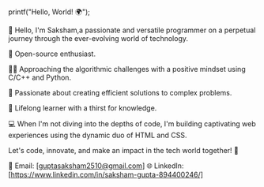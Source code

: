 printf("Hello, World! 🌍");

👋 Hello, I'm Saksham,a passionate and versatile programmer on a perpetual journey through the ever-evolving world of technology.

🚀 Open-source enthusiast.

👨‍💻 Approaching the algorithmic challenges with a positive mindset using C/C++ and Python.

🌟 Passionate about creating efficient solutions to complex problems.

🧠 Lifelong learner with a thirst for knowledge.

💻 When I'm not diving into the depths of code, I'm building captivating web experiences using the dynamic duo of HTML and CSS.

Let's code, innovate, and make an impact in the tech world together! 🚀

📧 Email: [guptasaksham2510@gmail.com]
🌐 LinkedIn: [https://www.linkedin.com/in/saksham-gupta-894400246/]
